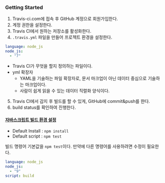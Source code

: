 ### Getting Started
1. Travis-ci.com에 접속 후 GitHub 계정으로 회원가입한다.
2. 계정 권한을 설정한다.
3. Travis CI에서 원하는 저장소를 활성화한다.
4. `.travis.yml` 파일을 만들어 프로젝트 환경을 설정한다.
```yml
language: node_js
node_js:
  - "7"
```
   - Travis CI가 무엇을 할지 정의하는 파일이다.
   - yml 확장자
     - YAML을 기술하는 파일 확장자로, 문서 마크업이 아닌 데이터 중심으로 기술하는 마크업이다.
     - 사람이 쉽게 읽을 수 있는 데이터 직렬화 양식이다.
5. Travis CI에서 감지 후 빌드를 할 수 있게, GitHub에 commit&push를 한다.
6. build status를 확인하여 진행한다.

#### [자바스크립트 빌드 환경 설정](https://docs.travis-ci.com/user/languages/javascript-with-nodejs/)
- Default Install : `npm install`
- Default script : `npm test`

빌드 명령어 기본값을 `npm test`이다. 만약에 다른 명령어를 사용하려면 수정이 필요한다.
```yml
language: node_js
node_js:
  - "9"
script: build
```